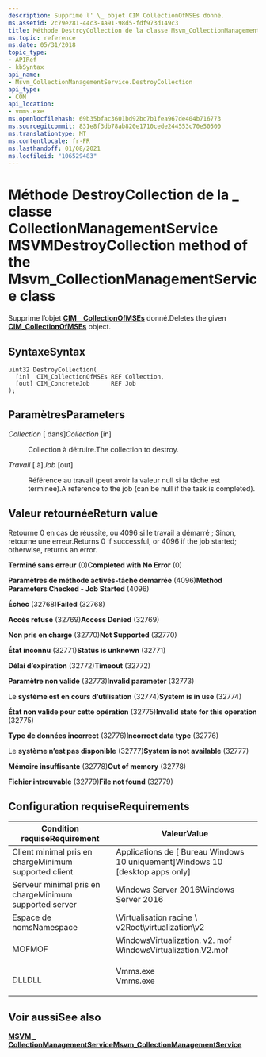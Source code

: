 ```yaml
---
description: Supprime l' \_ objet CIM CollectionOfMSEs donné.
ms.assetid: 2c79e281-44c3-4a91-98d5-fdf973d149c3
title: Méthode DestroyCollection de la classe Msvm_CollectionManagementService
ms.topic: reference
ms.date: 05/31/2018
topic_type:
- APIRef
- kbSyntax
api_name:
- Msvm_CollectionManagementService.DestroyCollection
api_type:
- COM
api_location:
- vmms.exe
ms.openlocfilehash: 69b35bfac3601bd92bc7b1fea967de404b716773
ms.sourcegitcommit: 831e8f3db78ab820e1710cede244553c70e50500
ms.translationtype: MT
ms.contentlocale: fr-FR
ms.lasthandoff: 01/08/2021
ms.locfileid: "106529483"
---
```

# <a name="destroycollection-method-of-the-msvm_collectionmanagementservice-class"></a><span data-ttu-id="300a7-103">Méthode DestroyCollection de la \_ classe CollectionManagementService MSVM</span><span class="sxs-lookup"><span data-stu-id="300a7-103">DestroyCollection method of the Msvm\_CollectionManagementService class</span></span>

<span data-ttu-id="300a7-104">Supprime l’objet [**CIM \_ CollectionOfMSEs**](cim-collectionofmses.md) donné.</span><span class="sxs-lookup"><span data-stu-id="300a7-104">Deletes the given [**CIM\_CollectionOfMSEs**](cim-collectionofmses.md) object.</span></span>

## <a name="syntax"></a><span data-ttu-id="300a7-105">Syntaxe</span><span class="sxs-lookup"><span data-stu-id="300a7-105">Syntax</span></span>


```mof
uint32 DestroyCollection(
  [in]  CIM_CollectionOfMSEs REF Collection,
  [out] CIM_ConcreteJob      REF Job
);
```



## <a name="parameters"></a><span data-ttu-id="300a7-106">Paramètres</span><span class="sxs-lookup"><span data-stu-id="300a7-106">Parameters</span></span>

<dl> <dt>

<span data-ttu-id="300a7-107">*Collection* \[ dans\]</span><span class="sxs-lookup"><span data-stu-id="300a7-107">*Collection* \[in\]</span></span>
</dt> <dd>

<span data-ttu-id="300a7-108">Collection à détruire.</span><span class="sxs-lookup"><span data-stu-id="300a7-108">The collection to destroy.</span></span>

</dd> <dt>

<span data-ttu-id="300a7-109">*Travail* \[ à\]</span><span class="sxs-lookup"><span data-stu-id="300a7-109">*Job* \[out\]</span></span>
</dt> <dd>

<span data-ttu-id="300a7-110">Référence au travail (peut avoir la valeur null si la tâche est terminée).</span><span class="sxs-lookup"><span data-stu-id="300a7-110">A reference to the job (can be null if the task is completed).</span></span>

</dd> </dl>

## <a name="return-value"></a><span data-ttu-id="300a7-111">Valeur retournée</span><span class="sxs-lookup"><span data-stu-id="300a7-111">Return value</span></span>

<span data-ttu-id="300a7-112">Retourne 0 en cas de réussite, ou 4096 si le travail a démarré ; Sinon, retourne une erreur.</span><span class="sxs-lookup"><span data-stu-id="300a7-112">Returns 0 if successful, or 4096 if the job started; otherwise, returns an error.</span></span>

<dl> <dt>

<span data-ttu-id="300a7-113">**Terminé sans erreur** (0)</span><span class="sxs-lookup"><span data-stu-id="300a7-113">**Completed with No Error** (0)</span></span>
</dt> <dt>

<span data-ttu-id="300a7-114">**Paramètres de méthode activés-tâche démarrée** (4096)</span><span class="sxs-lookup"><span data-stu-id="300a7-114">**Method Parameters Checked - Job Started** (4096)</span></span>
</dt> <dt>

<span data-ttu-id="300a7-115">**Échec** (32768)</span><span class="sxs-lookup"><span data-stu-id="300a7-115">**Failed** (32768)</span></span>
</dt> <dt>

<span data-ttu-id="300a7-116">**Accès refusé** (32769)</span><span class="sxs-lookup"><span data-stu-id="300a7-116">**Access Denied** (32769)</span></span>
</dt> <dt>

<span data-ttu-id="300a7-117">**Non pris en charge** (32770)</span><span class="sxs-lookup"><span data-stu-id="300a7-117">**Not Supported** (32770)</span></span>
</dt> <dt>

<span data-ttu-id="300a7-118">**État inconnu** (32771)</span><span class="sxs-lookup"><span data-stu-id="300a7-118">**Status is unknown** (32771)</span></span>
</dt> <dt>

<span data-ttu-id="300a7-119">**Délai d’expiration** (32772)</span><span class="sxs-lookup"><span data-stu-id="300a7-119">**Timeout** (32772)</span></span>
</dt> <dt>

<span data-ttu-id="300a7-120">**Paramètre non valide** (32773)</span><span class="sxs-lookup"><span data-stu-id="300a7-120">**Invalid parameter** (32773)</span></span>
</dt> <dt>

<span data-ttu-id="300a7-121">Le **système est en cours d’utilisation** (32774)</span><span class="sxs-lookup"><span data-stu-id="300a7-121">**System is in use** (32774)</span></span>
</dt> <dt>

<span data-ttu-id="300a7-122">**État non valide pour cette opération** (32775)</span><span class="sxs-lookup"><span data-stu-id="300a7-122">**Invalid state for this operation** (32775)</span></span>
</dt> <dt>

<span data-ttu-id="300a7-123">**Type de données incorrect** (32776)</span><span class="sxs-lookup"><span data-stu-id="300a7-123">**Incorrect data type** (32776)</span></span>
</dt> <dt>

<span data-ttu-id="300a7-124">Le **système n’est pas disponible** (32777)</span><span class="sxs-lookup"><span data-stu-id="300a7-124">**System is not available** (32777)</span></span>
</dt> <dt>

<span data-ttu-id="300a7-125">**Mémoire insuffisante** (32778)</span><span class="sxs-lookup"><span data-stu-id="300a7-125">**Out of memory** (32778)</span></span>
</dt> <dt>

<span data-ttu-id="300a7-126">**Fichier introuvable** (32779)</span><span class="sxs-lookup"><span data-stu-id="300a7-126">**File not found** (32779)</span></span>
</dt> </dl>

## <a name="requirements"></a><span data-ttu-id="300a7-127">Configuration requise</span><span class="sxs-lookup"><span data-stu-id="300a7-127">Requirements</span></span>



| <span data-ttu-id="300a7-128">Condition requise</span><span class="sxs-lookup"><span data-stu-id="300a7-128">Requirement</span></span> | <span data-ttu-id="300a7-129">Valeur</span><span class="sxs-lookup"><span data-stu-id="300a7-129">Value</span></span> |
|-------------------------------------|---------------------------------------------------------------------------------------------------------|
| <span data-ttu-id="300a7-130">Client minimal pris en charge</span><span class="sxs-lookup"><span data-stu-id="300a7-130">Minimum supported client</span></span><br/> | <span data-ttu-id="300a7-131">Applications de \[ Bureau Windows 10 uniquement\]</span><span class="sxs-lookup"><span data-stu-id="300a7-131">Windows 10 \[desktop apps only\]</span></span><br/>                                                             |
| <span data-ttu-id="300a7-132">Serveur minimal pris en charge</span><span class="sxs-lookup"><span data-stu-id="300a7-132">Minimum supported server</span></span><br/> | <span data-ttu-id="300a7-133">Windows Server 2016</span><span class="sxs-lookup"><span data-stu-id="300a7-133">Windows Server 2016</span></span><br/>                                                                          |
| <span data-ttu-id="300a7-134">Espace de noms</span><span class="sxs-lookup"><span data-stu-id="300a7-134">Namespace</span></span><br/>                | <span data-ttu-id="300a7-135">\\Virtualisation racine \\ v2</span><span class="sxs-lookup"><span data-stu-id="300a7-135">Root\\virtualization\\v2</span></span><br/>                                                                     |
| <span data-ttu-id="300a7-136">MOF</span><span class="sxs-lookup"><span data-stu-id="300a7-136">MOF</span></span><br/>                      | <dl> <span data-ttu-id="300a7-137"><dt>WindowsVirtualization. v2. mof</dt></span><span class="sxs-lookup"><span data-stu-id="300a7-137"><dt>WindowsVirtualization.V2.mof</dt></span></span> </dl> |
| <span data-ttu-id="300a7-138">DLL</span><span class="sxs-lookup"><span data-stu-id="300a7-138">DLL</span></span><br/>                      | <dl> <span data-ttu-id="300a7-139"><dt>Vmms.exe</dt></span><span class="sxs-lookup"><span data-stu-id="300a7-139"><dt>Vmms.exe</dt></span></span> </dl>                     |



## <a name="see-also"></a><span data-ttu-id="300a7-140">Voir aussi</span><span class="sxs-lookup"><span data-stu-id="300a7-140">See also</span></span>

<dl> <dt>

[<span data-ttu-id="300a7-141">**MSVM \_ CollectionManagementService**</span><span class="sxs-lookup"><span data-stu-id="300a7-141">**Msvm\_CollectionManagementService**</span></span>](msvm-collectionmanagementservice.md)
</dt> </dl>

 

 





